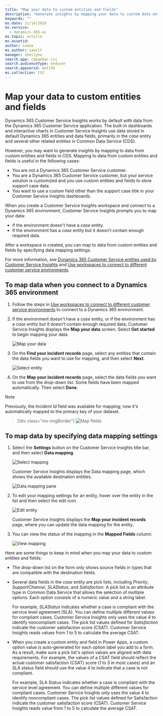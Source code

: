 ```yaml
---
title: "Map your data to custom entities and fields"
description: "Generate insights by mapping your data to custom data entities and fields in Dynamics 365 Customer Service Insights​."
keywords: ""
ms.date: 11/14/2019
ms.service:
  - dynamics-365-ai
ms.topic: article
ms.assetid:
author: iaanw
ms.author: iawilt
manager: shellyha
search.app: capaedac-csi
search.audienceType: enduser
search.appverid: met150
ms.collection: CSI
---
```


# Map your data to custom entities and fields

Dynamics 365 Customer Service Insights works by default with data from the Dynamics 365 Customer Service application. The built-in dashboards and interactive charts in Customer Service Insights use data stored in default Dynamics 365 entities and data fields, primarily in the *case* entity and several other related entities in Common Data Service (CDS).

However, you may want to generate insights by mapping to data from custom entities and fields in CDS. Mapping to data from custom entities and fields is useful in the following cases:

* You are not a Dynamics 365 Customer Service customer.
* You are a Dynamics 365 Customer Service customer, but your service solution is customized and you use custom entities and fields to store support case data.
* You want to use a custom field other than the support case title in your Customer Service Insights dashboards.

When you create a Customer Service Insights workspace and connect to a Dynamics 365 environment, Customer Service Insights prompts you to map your data:

* If the environment doesn't have a *case* entity.
* If the environment has a *case* entity but it doesn’t contain enough required data.

After a workspace is created, you can map to data from custom entities and fields by specifying data mapping settings.

For more information, see [Dynamics 365 Customer Service entities used by Customer Service Insights](customer-service-entities.md) and [Use workspaces to connect to different customer service environments](use-workspaces.md).

## To map data when you connect to a Dynamics 365 environment

1. Follow the steps in [Use workspaces to connect to different customer service environments](use-workspaces.md) to connect to a Dynamics 365 environment.

2. If the environment doesn't have a *case* entity, or if the environment has a *case* entity but it doesn’t contain enough required data, Customer Service Insights displays the **Map your data** screen. Select **Get started** to begin mapping your data.

   ![Map your data](media/map-your-data.png)

3. On the **Find your incident records** page, select any entities that contain the data fields you want to use for mapping, and then select **Next**.

   ![Select entity](media/select-entity.png)

4. On the **Map your incident records** page, select the data fields you want to use from the drop-down list. Some fields have been mapped automatically. Then select **Done**.
>[!NOTE]
>Previously, the *Incident Id* field was available for mapping; now it's automatically mapped to the primary key of your dataset.

 > [!div class="mx-imgBorder"]
 > ![Map fields](media/map-fields.png)

## To map data by specifying data mapping settings

1. Select the **Settings** button on the Customer Service Insights title bar, and then select **Data mapping**.

   ![Select mapping](media/select-mapping.png)

   Customer Service Insights displays the Data mapping page, which shows the available destination entities.

   ![Data mapping pane](media/data-mapping-pane.png)

2. To edit your mapping settings for an entity, hover over the entity in the list and then select the edit icon.

   ![Edit entity](media/edit-entity.png)

    Customer Service Insights displays the **Map your incident records** page, where you can update the data mapping for the entity.

3. You can view the status of the mapping in the **Mapped Fields** column.

   ![View mapping](media/view-mapping.png)

Here are some things to keep in mind when you map your data to custom entities and fields:

* The drop-down list on the form only shows source fields in types that are compatible with the destination fields.

* Several data fields in the *case* entity are pick lists, including *Priority*, *SupportChannel*, *SLAStatus*, and *Satisfaction*. A pick list is an attribute type in Common Data Service that allows the selection of multiple options. Each option consists of a numeric value and a string label.

  For example, *SLAStatus* indicates whether a case is compliant with the service level agreement (SLA). You can define multiple different values for compliant cases. Customer Service Insights only uses the value *4* to identify noncompliant cases. The pick list values defined for *Satisfaction* indicate the customer satisfaction score (CSAT). Customer Service Insights reads values from 1 to 5 to calculate the average CSAT.


* When you create a custom entity and field in Power Apps, a custom option value is auto-generated for each option label you add to a form. As a result, make sure a pick list's option values are aligned with data requirements. For example, the values of a CSAT field should reflect the actual customer satisfaction (CSAT) score (*1* to *5* in most cases) and an SLA status field should use the value *4* to indicate that a case is not compliant.

  For example, SLA Status indicates whether a case is compliant with the service level agreement. You can define multiple different values for compliant cases. Customer Service Insights only uses the value 4 to identify noncompliant cases. The pick list values defined for Satisfaction indicate the customer satisfaction score (CSAT). Customer Service Insights reads value from 1 to 5 to calculate the average CSAT.

